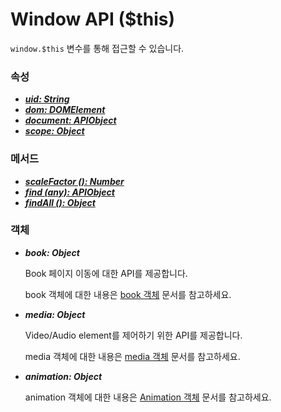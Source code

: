 # Window API ($this)

`window.$this` 변수를 통해 접근할 수 있습니다.

### 속성

* ****[_**uid: String**_](../jjapi.md#common-property-uid)****
* ****[_**dom: DOMElement**_](../jjapi.md#common-property-dom)****
* ****[_**document: APIObject**_](../jjapi.md#common-property-document)****
* ****[_**scope: Object**_](../jjapi.md#common-property-scope)****

### 메서드

* ****[_**scaleFactor (): Number**_](../jjapi.md#common-method-scalefactor)****
* ****[_**find (any): APIObject**_](../jjapi.md#common-method-find)****
* ****[_**findAll (): Object**_](../jjapi.md#common-method-findall)****

### 객체&#x20;

*   _**book: Object**_

    Book 페이지 이동에 대한 API를 제공합니다.&#x20;

    book 객체에 대한 내용은 [book 객체](book.md) 문서를 참고하세요.
*   _**media: Object**_

    Video/Audio element를 제어하기 위한 API를 제공합니다.

    media 객체에 대한 내용은 [media 객체](media.md) 문서를 참고하세요.
*   _**animation: Object**_

    animation 객체에 대한 내용은 [Animation 객체](../animationapi.md) 문서를 참고하세요.
